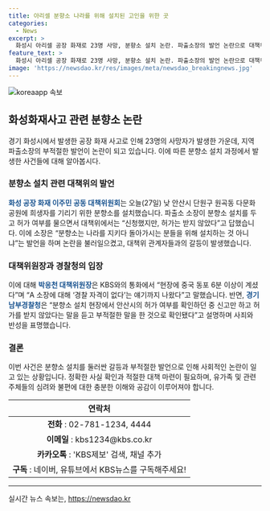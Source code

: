 ```yaml
---
title: 아리셀 분향소 나라를 위해 설치된 고인을 위한 곳
categories:
  - News
excerpt: >
  화성시 아리셀 공장 화재로 23명 사망, 분향소 설치 논란. 파출소장의 발언 논란으로 대책위와 충돌, 박응천 대책위원장 현장에 중국 동포 6명 이상. 경기남부경찰청은 부적절 발언을 인정하며 사과 표명. (단원동 다문화공원에 분향소 설치)
feature_text: >
  화성시 아리셀 공장 화재로 23명 사망, 분향소 설치 논란. 파출소장의 발언 논란으로 대책위와 충돌, 박응천 대책위원장 현장에 중국 동포 6명 이상. 경기남부경찰청은 부적절 발언을 인정하며 사과 표명. (단원동 다문화공원에 분향소 설치)
image: 'https://newsdao.kr/res/images/meta/newsdao_breakingnews.jpg'
---
```


<p><img src="https://newsdao.kr/res/images/meta/newsdao_breakingnews.jpg" alt="koreaapp 속보" /></p>

<h2 data-ke-size="size26">화성화재사고 관련 분향소 논란</h2>

<p data-ke-size="size16">경기 화성시에서 발생한 공장 화재 사고로 인해 23명의 사망자가 발생한 가운데, 지역 파출소장의 부적절한 발언이 논란이 되고 있습니다. 이에 따른 분향소 설치 과정에서 발생한 사건들에 대해 알아봅시다.</p>

<h3>분향소 설치 관련 대책위의 발언</h3>

<p data-ke-size="size16"><b><span style="color: #1a5490;">화성 공장 화재 이주민 공동 대책위원회</span></b>는 오늘(27일) 낮 안산시 단원구 원곡동 다문화 공원에 희생자를 기리기 위한 분향소를 설치했습니다. 파출소 소장이 분향소 설치를 두고 허가 여부를 물으면서 대책위에서는 “신청했지만, 허가는 받지 않았다”고 답했습니다. 이에 소장은 “분향소는 나라를 지키다 돌아가시는 분들을 위해 설치하는 것 아니냐”는 발언을 하며 논란을 불러일으켰고, 대책위 관계자들과의 갈등이 발생했습니다.</p>

<h3>대책위원장과 경찰청의 입장</h3>

<p data-ke-size="size16">이에 대해 <b><span style="color: #1a5490;">박응천 대책위원장</span></b>은 KBS와의 통화에서 “현장에 중국 동포 6분 이상이 계셨다”며 “A 소장에 대해 ‘경찰 자격이 없다’는 얘기까지 나왔다”고 말했습니다. 반면, <b><span style="color: #1a5490;">경기남부경찰청</span></b>은 “분향소 설치 현장에서 안산시의 허가 여부를 확인하던 중 신고만 하고 허가를 받지 않았다는 말을 듣고 부적절한 말을 한 것으로 확인됐다”고 설명하며 사죄와 반성을 표명했습니다.</p>

<h3>결론</h3>

<p data-ke-size="size16">이번 사건은 분향소 설치를 둘러싼 갈등과 부적절한 발언으로 인해 사회적인 논란이 일고 있는 상황입니다. 정확한 사실 확인과 적절한 대책 마련이 필요하며, 유가족 및 관련 주체들의 심려와 불편에 대한 충분한 이해와 공감이 이루어져야 합니다.</p>

<table>
    <thead>
        <tr>
            <th style="text-align: center;">연락처</th>
        </tr>
    </thead>
    <tbody>
        <tr>
            <td style="text-align: center; height: 17px;"><strong>전화</strong> : 02-781-1234, 4444</td>
        </tr>
        <tr>
            <td style="text-align: center; height: 17px;"><strong>이메일</strong> : kbs1234@kbs.co.kr</td>
        </tr>
        <tr>
            <td style="text-align: center; height: 17px;"><strong>카카오톡</strong> : 'KBS제보' 검색, 채널 추가</td>
        </tr>
        <tr>
            <td style="text-align: center;"><strong>구독</strong> : 네이버, 유튜브에서 KBS뉴스를 구독해주세요!</td>
        </tr>
    </tbody>
</table>

<p><hr></p>
실시간 뉴스 속보는, <a href="https://newsdao.kr" rel="dofollow">https://newsdao.kr</a>


